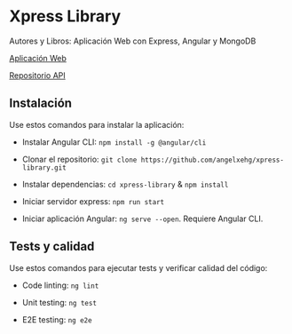 # Xpress Library

Autores y Libros: Aplicación Web con Express, Angular y MongoDB

[Aplicación Web](https://library.angelxehg.com/)

[Repositorio API](./backend/README.md)

## Instalación

Use estos comandos para instalar la aplicación:

- Instalar Angular CLI: `npm install -g @angular/cli`

- Clonar el repositorio: `git clone https://github.com/angelxehg/xpress-library.git`

- Instalar dependencias: `cd xpress-library` & `npm install`

- Iniciar servidor express: `npm run start`

- Iniciar aplicación Angular: `ng serve --open`. Requiere Angular CLI.

## Tests y calidad

Use estos comandos para ejecutar tests y verificar calidad del código:

- Code linting: `ng lint`

- Unit testing: `ng test`

- E2E testing: `ng e2e`
